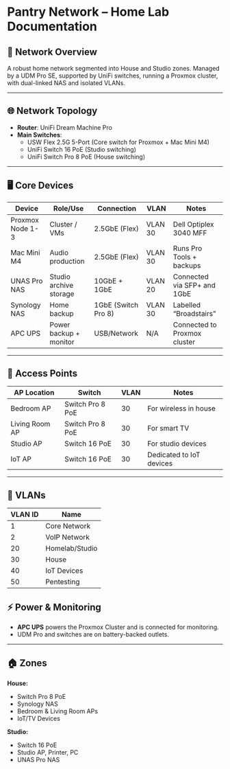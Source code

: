 # Pantry Network – Home Lab Documentation

## 🧠 Network Overview
A robust home network segmented into House and Studio zones. Managed by a UDM Pro SE, supported by UniFi switches, running a Proxmox cluster, with dual-linked NAS and isolated VLANs.

---

## 🌐 Network Topology
- **Router**: UniFi Dream Machine Pro
- **Main Switches**:
  - USW Flex 2.5G 5-Port (Core switch for Proxmox + Mac Mini M4)
  - UniFi Switch 16 PoE (Studio switching)
  - UniFi Switch Pro 8 PoE (House switching)

---

## 🖥️ Core Devices

| Device            | Role/Use                | Connection        | VLAN         | Notes                          |
|-------------------|--------------------------|--------------------|--------------|--------------------------------|
| Proxmox Node 1-3 | Cluster / VMs           | 2.5GbE (Flex)      | VLAN 30      | Dell Optiplex 3040 MFF         |
| Mac Mini M4       | Audio production         | 2.5GbE (Flex)      | VLAN 30      | Runs Pro Tools + backups       |
| UNAS Pro NAS      | Studio archive storage   | 10GbE + 1GbE       | VLAN 20      | Connected via SFP+ and 1GbE    |
| Synology NAS      | Home backup              | 1GbE (Switch Pro 8)| VLAN 30      | Labelled “Broadstairs”         |
| APC UPS           | Power backup + monitor   | USB/Network        | N/A          | Connected to Proxmox cluster   |

---

## 📡 Access Points

| AP Location     | Switch          | VLAN | Notes                    |
|------------------|------------------|-------|---------------------------|
| Bedroom AP       | Switch Pro 8 PoE | 30    | For wireless in house     |
| Living Room AP   | Switch Pro 8 PoE | 30    | For smart TV        |
| Studio AP        | Switch 16 PoE    | 30    | For studio devices        |
| IoT AP        | Switch 16 PoE    | 30    | Dedicated to IoT devices     |

---


## 🔄 VLANs

| VLAN ID | Name             |
|---------|------------------|
| 1       | Core Network     |
| 2       | VoIP Network     |
| 20      | Homelab/Studio   |
| 30      | House            |
| 40      | IoT Devices      |
| 50      | Pentesting       |


## ⚡ Power & Monitoring

- **APC UPS** powers the Proxmox Cluster and is connected for monitoring.
- UDM Pro and switches are on battery-backed outlets.

---

## 🏠 Zones

**House:**
- Switch Pro 8 PoE
- Synology NAS
- Bedroom & Living Room APs
- IoT/TV Devices

**Studio:**
- Switch 16 PoE
- Studio AP, Printer, PC
- UNAS Pro NAS
